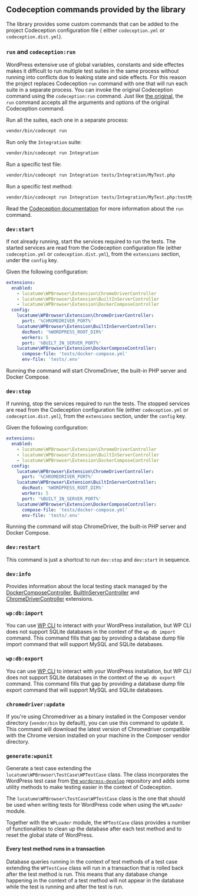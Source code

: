 ## Codeception commands provided by the library

The library provides some custom commands that can be added to the project Codeception configuration file (
either `codeception.yml` or `codeception.dist.yml`).

### `run` and `codeception:run`

WordPress extensive use of global variables, constants and side effectes makes it difficult to run multiple test suites
in the same process without running into conflicts due to leaking state and side effects.
For this reason the project replaces Codeception `run` command with one that will run each suite in a separate process.
You can invoke the original Codeception command using the `codeception:run` command.
Just like [the original][1], the `run` command accepts all the arguments and options of the original Codeception
command.

Run all the suites, each one in a separate process:

```bash
vendor/bin/codecept run
```

Run only the `Integration` suite:

```bash
vendor/bin/codecept run Integration
```

Run a specific test file:

```bash
vendor/bin/codecept run Integration tests/Integration/MyTest.php
```

Run a specific test method:

```bash
vendor/bin/codecept run Integration tests/Integration/MyTest.php:testMyMethod
```

Read the [Codeception documentation][1] for more information about the `run` command.

[1]: https://codeception.com/docs/reference/Commands#Run

### `dev:start`

If not already running, start the services required to run the tests.
The started services are read from the Codeception configuration file (either `codeception.yml`
or `codeception.dist.yml`), from the `extensions` section, under the `config` key.

Given the following configuration:

```yaml
extensions:
  enabled:
    - lucatume\WPBrowser\Extension\ChromeDriverController
    - lucatume\WPBrowser\Extension\BuiltInServerController
    - lucatume\WPBrowser\Extension\DockerComposeController
  config:
    lucatume\WPBrowser\Extension\ChromeDriverController:
      port: '%CHROMEDRIVER_PORT%'
    lucatume\WPBrowser\Extension\BuiltInServerController:
      docRoot: '%WORDPRESS_ROOT_DIR%'
      workers: 5
      port: '%BUILT_IN_SERVER_PORT%'
    lucatume\WPBrowser\Extension\DockerComposeController:
      compose-file: 'tests/docker-compose.yml'
      env-file: 'tests/.env'
```

Running the command will start ChromeDriver, the built-in PHP server and Docker Compose.

### `dev:stop`

If running, stop the services required to run the tests.
The stopped services are read from the Codeception configuration file (either `codeception.yml`
or `codeception.dist.yml`), from the `extensions` section, under the `config` key.

Given the following configuration:

```yaml
extensions:
  enabled:
    - lucatume\WPBrowser\Extension\ChromeDriverController
    - lucatume\WPBrowser\Extension\BuiltInServerController
    - lucatume\WPBrowser\Extension\DockerComposeController
  config:
    lucatume\WPBrowser\Extension\ChromeDriverController:
      port: '%CHROMEDRIVER_PORT%'
    lucatume\WPBrowser\Extension\BuiltInServerController:
      docRoot: '%WORDPRESS_ROOT_DIR%'
      workers: 5
      port: '%BUILT_IN_SERVER_PORT%'
    lucatume\WPBrowser\Extension\DockerComposeController:
      compose-file: 'tests/docker-compose.yml'
      env-file: 'tests/.env'
```

Running the command will stop ChromeDriver, the built-in PHP server and Docker Compose.

### `dev:restart`

This command is just a shortcut to run `dev:stop` and `dev:start` in sequence.

### `dev:info`

Provides information about the local testing stack managed by
the [DockerComposeController](extensions.md#dockercomposecontroller), [BuiltInServerController](extensions.md#builtinservercontroller)
and [ChromeDriverController](extensions.md#chromedrivercontroller) extensions.

### `wp:db:import`

You can use [WP CLI][1] to interact with your WordPress installation, but WP CLI does not support SQLite databases in
the context of the `wp db import` command.
This command fills that gap by providing a database dump file import command that will support MySQL and SQLite
databases.

### `wp:db:export`

You can use [WP CLI][1] to interact with your WordPress installation, but WP CLI does not support SQLite databases in
the context of the `wp db export` command.
This command fills that gap by providing a database dump file export command that will support MySQL and SQLite
databases.

### `chromedriver:update`

If you're using Chromedriver as a binary installed in the Composer vendor directory (`vendor/bin` by default), you can
use this command to update it.
This command will download the latest version of Chromedriver compatible with the Chrome version installed on your
machine in the Composer vendor directory.

### `generate:wpunit`

Generate a test case extending the `lucatume\WPBrowser\TestCase\WPTestCase` class.
The class incorporates the WordPress test case from [the `wordpress-develop`][2] repository and adds some utility
methods to make testing easier in the context of Codeception.

The `lucatume\WPBrowser\TestCase\WPTestCase` class is the one that should be used when writing tests for WordPress
code when using the `WPLoader` module.

Together with the `WPLoader` module, the `WPTestCase` class provides a number of functionalities to clean up the
database
after each test method and to reset the global state of WordPress.

#### Every test method runs in a transaction

Database queries running in the context of test methods of a test case extending the `WPTestCase` class will run in a
transaction that is rolled back after the test method is run. This means that any database change happening in the
context of a test method will not appear in the database while the test is running and after the test is run.

[1]: https://wp-cli.org/

[2]: https://github.com/WordPress/wordpress-develop/tree/trunk/tests/phpunit
